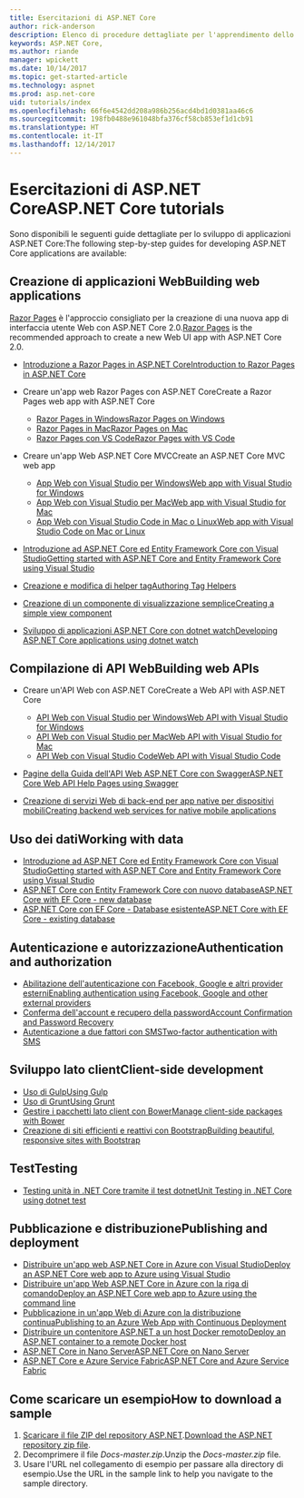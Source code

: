 ```yaml
---
title: Esercitazioni di ASP.NET Core
author: rick-anderson
description: Elenco di procedure dettagliate per l'apprendimento dello sviluppo di applicazioni ASP.NET Core.
keywords: ASP.NET Core,
ms.author: riande
manager: wpickett
ms.date: 10/14/2017
ms.topic: get-started-article
ms.technology: aspnet
ms.prod: asp.net-core
uid: tutorials/index
ms.openlocfilehash: 66f6e4542dd208a986b256acd4bd1d0381aa46c6
ms.sourcegitcommit: 198fb0488e961048bfa376cf58cb853ef1d1cb91
ms.translationtype: HT
ms.contentlocale: it-IT
ms.lasthandoff: 12/14/2017
---
```

# <a name="aspnet-core-tutorials"></a><span data-ttu-id="14cd5-104">Esercitazioni di ASP.NET Core</span><span class="sxs-lookup"><span data-stu-id="14cd5-104">ASP.NET Core tutorials</span></span>

<span data-ttu-id="14cd5-105">Sono disponibili le seguenti guide dettagliate per lo sviluppo di applicazioni ASP.NET Core:</span><span class="sxs-lookup"><span data-stu-id="14cd5-105">The following step-by-step guides for developing ASP.NET Core applications are available:</span></span>

## <a name="building-web-applications"></a><span data-ttu-id="14cd5-106">Creazione di applicazioni Web</span><span class="sxs-lookup"><span data-stu-id="14cd5-106">Building web applications</span></span>

<span data-ttu-id="14cd5-107">[Razor Pages](xref:mvc/razor-pages/index) è l'approccio consigliato per la creazione di una nuova app di interfaccia utente Web con ASP.NET Core 2.0.</span><span class="sxs-lookup"><span data-stu-id="14cd5-107">[Razor Pages](xref:mvc/razor-pages/index) is the recommended approach to create a new Web UI app with ASP.NET Core 2.0.</span></span>

* [<span data-ttu-id="14cd5-108">Introduzione a Razor Pages in ASP.NET Core</span><span class="sxs-lookup"><span data-stu-id="14cd5-108">Introduction to Razor Pages in ASP.NET Core</span></span>](xref:mvc/razor-pages/index)
* <span data-ttu-id="14cd5-109">Creare un'app web Razor Pages con ASP.NET Core</span><span class="sxs-lookup"><span data-stu-id="14cd5-109">Create a Razor Pages web app with ASP.NET Core</span></span>

   * [<span data-ttu-id="14cd5-110">Razor Pages in Windows</span><span class="sxs-lookup"><span data-stu-id="14cd5-110">Razor Pages on Windows</span></span>](xref:tutorials/razor-pages/index)
   * [<span data-ttu-id="14cd5-111">Razor Pages in Mac</span><span class="sxs-lookup"><span data-stu-id="14cd5-111">Razor Pages on Mac</span></span>](xref:tutorials/razor-pages-mac/index)
   * [<span data-ttu-id="14cd5-112">Razor Pages con VS Code</span><span class="sxs-lookup"><span data-stu-id="14cd5-112">Razor Pages with VS Code</span></span>](xref:tutorials/razor-pages-vsc/index)  

* <span data-ttu-id="14cd5-113">Creare un'app Web ASP.NET Core MVC</span><span class="sxs-lookup"><span data-stu-id="14cd5-113">Create an ASP.NET Core MVC web app</span></span>

   * [<span data-ttu-id="14cd5-114">App Web con Visual Studio per Windows</span><span class="sxs-lookup"><span data-stu-id="14cd5-114">Web app with Visual Studio for Windows</span></span>](first-mvc-app/index.md)
   * [<span data-ttu-id="14cd5-115">App Web con Visual Studio per Mac</span><span class="sxs-lookup"><span data-stu-id="14cd5-115">Web app with Visual Studio for Mac</span></span>](first-mvc-app-mac/index.md)
   * [<span data-ttu-id="14cd5-116">App Web con Visual Studio Code in Mac o Linux</span><span class="sxs-lookup"><span data-stu-id="14cd5-116">Web app with Visual Studio Code on Mac or Linux</span></span>](first-mvc-app-xplat/index.md)

* [<span data-ttu-id="14cd5-117">Introduzione ad ASP.NET Core ed Entity Framework Core con Visual Studio</span><span class="sxs-lookup"><span data-stu-id="14cd5-117">Getting started with ASP.NET Core and Entity Framework Core using Visual Studio</span></span>](../data/ef-mvc/index.md)
* [<span data-ttu-id="14cd5-118">Creazione e modifica di helper tag</span><span class="sxs-lookup"><span data-stu-id="14cd5-118">Authoring Tag Helpers</span></span>](../mvc/views/tag-helpers/authoring.md)
* [<span data-ttu-id="14cd5-119">Creazione di un componente di visualizzazione semplice</span><span class="sxs-lookup"><span data-stu-id="14cd5-119">Creating a simple view component</span></span>](../mvc/views/view-components.md#walkthrough-creating-a-simple-view-component)
* [<span data-ttu-id="14cd5-120">Sviluppo di applicazioni ASP.NET Core con dotnet watch</span><span class="sxs-lookup"><span data-stu-id="14cd5-120">Developing ASP.NET Core applications using dotnet watch</span></span>](dotnet-watch.md)

## <a name="building-web-apis"></a><span data-ttu-id="14cd5-121">Compilazione di API Web</span><span class="sxs-lookup"><span data-stu-id="14cd5-121">Building web APIs</span></span>
* <span data-ttu-id="14cd5-122">Creare un'API Web con ASP.NET Core</span><span class="sxs-lookup"><span data-stu-id="14cd5-122">Create a Web API with ASP.NET Core</span></span>

  * [<span data-ttu-id="14cd5-123">API Web con Visual Studio per Windows</span><span class="sxs-lookup"><span data-stu-id="14cd5-123">Web API with Visual Studio for Windows</span></span>](first-web-api.md)
  * [<span data-ttu-id="14cd5-124">API Web con Visual Studio per Mac</span><span class="sxs-lookup"><span data-stu-id="14cd5-124">Web API with Visual Studio for Mac</span></span>](xref:tutorials/first-web-api-mac)
  * [<span data-ttu-id="14cd5-125">API Web con Visual Studio Code</span><span class="sxs-lookup"><span data-stu-id="14cd5-125">Web API with Visual Studio Code</span></span>](web-api-vsc.md)
  
* [<span data-ttu-id="14cd5-126">Pagine della Guida dell'API Web ASP.NET Core con Swagger</span><span class="sxs-lookup"><span data-stu-id="14cd5-126">ASP.NET Core Web API Help Pages using Swagger</span></span>](web-api-help-pages-using-swagger.md)
* [<span data-ttu-id="14cd5-127">Creazione di servizi Web di back-end per app native per dispositivi mobili</span><span class="sxs-lookup"><span data-stu-id="14cd5-127">Creating backend web services for native mobile applications</span></span>](../mobile/native-mobile-backend.md)

## <a name="working-with-data"></a><span data-ttu-id="14cd5-128">Uso dei dati</span><span class="sxs-lookup"><span data-stu-id="14cd5-128">Working with data</span></span>
* [<span data-ttu-id="14cd5-129">Introduzione ad ASP.NET Core ed Entity Framework Core con Visual Studio</span><span class="sxs-lookup"><span data-stu-id="14cd5-129">Getting started with ASP.NET Core and Entity Framework Core using Visual Studio</span></span>](../data/ef-mvc/index.md)
* [<span data-ttu-id="14cd5-130">ASP.NET Core con Entity Framework Core con nuovo database</span><span class="sxs-lookup"><span data-stu-id="14cd5-130">ASP.NET Core with EF Core - new database</span></span>](https://docs.microsoft.com/ef/core/get-started/aspnetcore/new-db)
* [<span data-ttu-id="14cd5-131">ASP.NET Core con EF Core - Database esistente</span><span class="sxs-lookup"><span data-stu-id="14cd5-131">ASP.NET Core with EF Core - existing database</span></span>](https://docs.microsoft.com/ef/core/get-started/aspnetcore/existing-db)

## <a name="authentication-and-authorization"></a><span data-ttu-id="14cd5-132">Autenticazione e autorizzazione</span><span class="sxs-lookup"><span data-stu-id="14cd5-132">Authentication and authorization</span></span>
* [<span data-ttu-id="14cd5-133">Abilitazione dell'autenticazione con Facebook, Google e altri provider esterni</span><span class="sxs-lookup"><span data-stu-id="14cd5-133">Enabling authentication using Facebook, Google and other external providers</span></span>](../security/authentication/social/index.md)
* [<span data-ttu-id="14cd5-134">Conferma dell'account e recupero della password</span><span class="sxs-lookup"><span data-stu-id="14cd5-134">Account Confirmation and Password Recovery</span></span>](../security/authentication/accconfirm.md)
* [<span data-ttu-id="14cd5-135">Autenticazione a due fattori con SMS</span><span class="sxs-lookup"><span data-stu-id="14cd5-135">Two-factor authentication with SMS</span></span>](../security/authentication/2fa.md)

## <a name="client-side-development"></a><span data-ttu-id="14cd5-136">Sviluppo lato client</span><span class="sxs-lookup"><span data-stu-id="14cd5-136">Client-side development</span></span>
* [<span data-ttu-id="14cd5-137">Uso di Gulp</span><span class="sxs-lookup"><span data-stu-id="14cd5-137">Using Gulp</span></span>](../client-side/using-gulp.md)
* [<span data-ttu-id="14cd5-138">Uso di Grunt</span><span class="sxs-lookup"><span data-stu-id="14cd5-138">Using Grunt</span></span>](../client-side/using-grunt.md)
* [<span data-ttu-id="14cd5-139">Gestire i pacchetti lato client con Bower</span><span class="sxs-lookup"><span data-stu-id="14cd5-139">Manage client-side packages with Bower</span></span>](../client-side/bower.md)
* [<span data-ttu-id="14cd5-140">Creazione di siti efficienti e reattivi con Bootstrap</span><span class="sxs-lookup"><span data-stu-id="14cd5-140">Building beautiful, responsive sites with Bootstrap</span></span>](../client-side/bootstrap.md)

## <a name="testing"></a><span data-ttu-id="14cd5-141">Test</span><span class="sxs-lookup"><span data-stu-id="14cd5-141">Testing</span></span>
* [<span data-ttu-id="14cd5-142">Testing unità in .NET Core tramite il test dotnet</span><span class="sxs-lookup"><span data-stu-id="14cd5-142">Unit Testing in .NET Core using dotnet test</span></span>](https://docs.microsoft.com/dotnet/articles/core/testing/unit-testing-with-dotnet-test)

## <a name="publishing-and-deployment"></a><span data-ttu-id="14cd5-143">Pubblicazione e distribuzione</span><span class="sxs-lookup"><span data-stu-id="14cd5-143">Publishing and deployment</span></span>
* [<span data-ttu-id="14cd5-144">Distribuire un'app web ASP.NET Core in Azure con Visual Studio</span><span class="sxs-lookup"><span data-stu-id="14cd5-144">Deploy an ASP.NET Core web app to Azure using Visual Studio</span></span>](publish-to-azure-webapp-using-vs.md)
* [<span data-ttu-id="14cd5-145">Distribuire un'app Web ASP.NET Core in Azure con la riga di comando</span><span class="sxs-lookup"><span data-stu-id="14cd5-145">Deploy an ASP.NET Core web app to Azure using the command line</span></span>](publish-to-azure-webapp-using-cli.md)
* [<span data-ttu-id="14cd5-146">Pubblicazione in un'app Web di Azure con la distribuzione continua</span><span class="sxs-lookup"><span data-stu-id="14cd5-146">Publishing to an Azure Web App with Continuous Deployment</span></span>](../publishing/azure-continuous-deployment.md)
* [<span data-ttu-id="14cd5-147">Distribuire un contenitore ASP.NET a un host Docker remoto</span><span class="sxs-lookup"><span data-stu-id="14cd5-147">Deploy an ASP.NET container to a remote Docker host</span></span>](https://docs.microsoft.com/azure/vs-azure-tools-docker-hosting-web-apps-in-docker)
* [<span data-ttu-id="14cd5-148">ASP.NET Core in Nano Server</span><span class="sxs-lookup"><span data-stu-id="14cd5-148">ASP.NET Core on Nano Server</span></span>](nano-server.md)
* [<span data-ttu-id="14cd5-149">ASP.NET Core e Azure Service Fabric</span><span class="sxs-lookup"><span data-stu-id="14cd5-149">ASP.NET Core and Azure Service Fabric</span></span>](https://docs.microsoft.com/azure/service-fabric/service-fabric-add-a-web-frontend)

<a name="download"></a> 
## <a name="how-to-download-a-sample"></a><span data-ttu-id="14cd5-150">Come scaricare un esempio</span><span class="sxs-lookup"><span data-stu-id="14cd5-150">How to download a sample</span></span>
1. <span data-ttu-id="14cd5-151">[Scaricare il file ZIP del repository ASP.NET](https://codeload.github.com/aspnet/Docs/zip/master).</span><span class="sxs-lookup"><span data-stu-id="14cd5-151">[Download the ASP.NET repository zip file](https://codeload.github.com/aspnet/Docs/zip/master).</span></span>
1. <span data-ttu-id="14cd5-152">Decomprimere il file *Docs-master.zip*.</span><span class="sxs-lookup"><span data-stu-id="14cd5-152">Unzip the *Docs-master.zip* file.</span></span>
1. <span data-ttu-id="14cd5-153">Usare l'URL nel collegamento di esempio per passare alla directory di esempio.</span><span class="sxs-lookup"><span data-stu-id="14cd5-153">Use the URL in the sample link to help you navigate to the sample directory.</span></span> 
